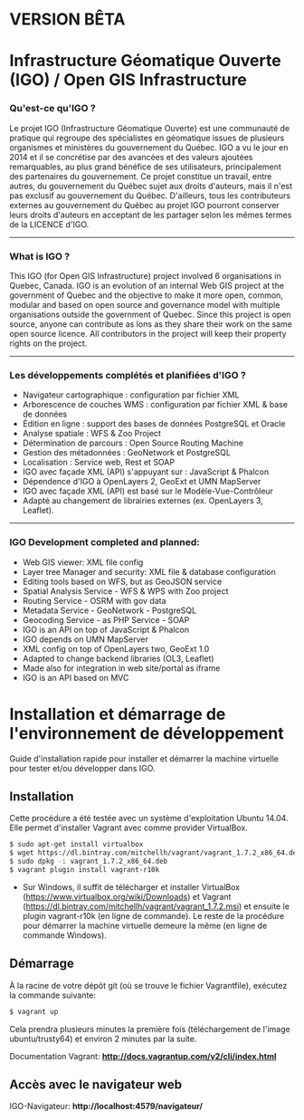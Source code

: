 # VERSION BÊTA

# Infrastructure Géomatique Ouverte (IGO) / Open GIS Infrastructure
### Qu'est-ce qu'IGO ?
Le projet IGO (Infrastructure Géomatique Ouverte) est une communauté de pratique qui regroupe des spécialistes en géomatique issues de plusieurs organismes et ministères du gouvernement du Québec. IGO a vu le jour en 2014 et il se concrétise par des avancées et des valeurs ajoutées remarquables, au plus grand bénéfice de ses utilisateurs, principalement des partenaires du gouvernement. 
Ce projet constitue un travail, entre autres, du gouvernement du Québec sujet aux droits d'auteurs, mais il n'est pas exclusif au gouvernement du Québec. 
D'ailleurs, tous les contributeurs externes au gouvernement du Québec au projet IGO pourront conserver leurs droits d'auteurs en acceptant de les partager selon les mêmes termes de la LICENCE d'IGO. 
***
### What is IGO ?
This IGO (for Open GIS Infrastructure) project involved 6 organisations in Quebec, Canada.
IGO is an evolution of an internal Web GIS project at the government of Quebec and the objective to make it more open, common, modular and based on open source and governance model with multiple organisations outside the government of Quebec.
Since this project is open source, anyone can contribute as lons as they share their work on the same open source licence. 
All contributors in the project will keep their property rights on the project.
***
### Les développements complétés et planifiées d'IGO ?
* Navigateur cartographique : configuration par fichier XML
* Arborescence de couches WMS : configuration par fichier XML & base de données
* Édition en ligne : support des bases de données PostgreSQL et Oracle
* Analyse spatiale : WFS & Zoo Project
* Détermination de parcours : Open Source Routing Machine
* Gestion des métadonnées : GeoNetwork et PostgreSQL
* Localisation : Service web, Rest et SOAP
* IGO avec façade XML (API) s'appuyant sur : JavaScript & Phalcon
* Dépendence d'IGO à OpenLayers 2, GeoExt et UMN MapServer
* IGO avec façade XML (API) est basé sur le Modèle-Vue-Contrôleur
* Adapté au changement de librairies externes (ex. OpenLayers 3, Leaflet).

***
### IGO Development completed and planned:
* Web GIS viewer: XML file config
* Layer tree Manager and security: XML file & database configuration
* Editing tools based on WFS, but as GeoJSON service
* Spatial Analysis Service - WFS & WPS with Zoo project
* Routing Service - OSRM with gov data
* Metadata Service - GeoNetwork - PostgreSQL
* Geocoding Service - as PHP Service - SOAP
* IGO is an API on top of JavaScript & Phalcon
* IGO depends on UMN MapServer
* XML config on top of OpenLayers two, GeoExt 1.0
* Adapted to change backend libraries (OL3, Leaflet)
* Made also for integration in web site/portal as iframe
* IGO is an API based on MVC

# Installation et démarrage de l'environnement de développement

Guide d'installation rapide pour installer et démarrer la machine virtuelle pour tester et/ou développer dans IGO.

## Installation

Cette procédure a été testée avec un système d'exploitation Ubuntu 14.04. Elle permet d'installer Vagrant avec comme provider VirtualBox.

```sh
$ sudo apt-get install virtualbox
$ wget https://dl.bintray.com/mitchellh/vagrant/vagrant_1.7.2_x86_64.deb
$ sudo dpkg -i vagrant_1.7.2_x86_64.deb
$ vagrant plugin install vagrant-r10k
```
* Sur Windows, il suffit de télécharger et installer VirtualBox (https://www.virtualbox.org/wiki/Downloads) et Vagrant (https://dl.bintray.com/mitchellh/vagrant/vagrant_1.7.2.msi) et ensuite le plugin vagrant-r10k (en ligne de commande). Le reste de la procédure pour démarrer la machine virtuelle demeure la même (en ligne de commande Windows).

## Démarrage

À la racine de votre dépôt git (où se trouve le fichier Vagrantfile), exécutez la commande suivante:

```sh
$ vagrant up
```

Cela prendra plusieurs minutes la première fois (téléchargement de l'image ubuntu/trusty64) et environ 2 minutes par la suite.


Documentation Vagrant: **http://docs.vagrantup.com/v2/cli/index.html**

## Accès avec le navigateur web

IGO-Navigateur: **http://localhost:4579/navigateur/**
